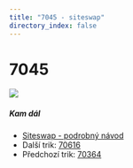 ```yaml
---
title: "7045 - siteswap"
directory_index: false
---
```


# 7045

![](/animace/siteswap/7045.gif)

##### Kam dál

- [Siteswap - podrobný návod](/siteswap.html "Podrobné vysvětlení siteswapů..")
- Další trik: [70616](70616.html "Siteswap 70616")
- Předchozí trik: [70364](70364.html "Siteswap 70364")

